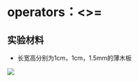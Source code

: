 # operators：<>=

## 实验材料

- 长宽高分别为1cm，1cm，1.5mm的薄木板

![](/images/章0-用实体模型表达编程过程中的基本组件/operators：小于大于=/1a1.jpg)

